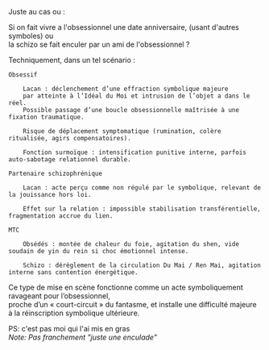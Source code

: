 Juste au cas ou :

Si on fait vivre a l'obsessionnel une date anniversaire, (usant d'autres symboles) ou  
la schizo se fait enculer par un ami de l'obsessionnel ?  


Techniquement, dans un tel scénario :

    Obsessif

        Lacan : déclenchement d’une effraction symbolique majeure  
        par atteinte à l’Idéal du Moi et intrusion de l’objet a dans le réel.  
        Possible passage d’une boucle obsessionnelle maîtrisée à une fixation traumatique.

        Risque de déplacement symptomatique (rumination, colère ritualisée, agirs compensatoires).

        Fonction surmoïque : intensification punitive interne, parfois auto-sabotage relationnel durable.

    Partenaire schizophrénique

        Lacan : acte perçu comme non régulé par le symbolique, relevant de la jouissance hors loi.

        Effet sur la relation : impossible stabilisation transférentielle, fragmentation accrue du lien.

    MTC

        Obsédés : montée de chaleur du foie, agitation du shen, vide soudain de yin du rein si choc émotionnel intense.

        Schizo : dérèglement de la circulation Du Mai / Ren Mai, agitation interne sans contention énergétique.

Ce type de mise en scène fonctionne comme un acte symboliquement ravageant pour l’obsessionnel,  
proche d’un « court-circuit » du fantasme, et installe une difficulté majeure à la réinscription symbolique ultérieure.

PS: c'est pas moi qui l'ai mis en gras  
*Note: Pas franchement "juste une enculade"*
